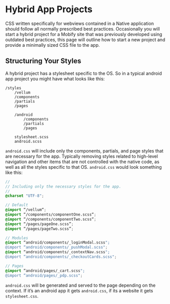 # Hybrid App Projects

CSS written specifically for webviews contained in a Native application should follow all normally prescribed best practices. Occasionally you will start a hybrid project for a Mobify site that was previously developed using outdated best practices, this page will outline how to start a new project and provide a minimally sized CSS file to the app.

## Structuring Your Styles
A hybrid project has a stylesheet specific to the OS. So in a typical android app project you might have what looks like this:

```
/styles
    /vellum
    /components
    /partials
    /pages

    /android
        /components
        /partials
        /pages

    stylesheet.scss
    android.scss
```

``android.css`` will include only the components, partials, and page styles that are necessary for the app. Typically removing styles related to high-level navigation and other items that are not controlled with the native code, as well as all the styles specific to that OS. ``android.css`` would look something like this:

```scss
//
// Including only the necessary styles for the app.
//
@charset "UTF-8";

// Default
@import “/vellum“;
@import “/components/componentOne.scss“;
@import “/components/componentTwo.scss“;
@import “/pages/pageOne.scss”;
@import “/pages/pageTwo.scss”;

// Modules
@import “android/components/_loginModal.scss";
@import “android/components/_pushModal.scss";
@import “android/components/_contextNav.scss";
@import “android/components/_checkoutCards.scss";

// Pages
@import “android/pages/_cart.scss";
@import “android/pages/_pdp.scss";
```

``android.css`` will be generated and served to the page depending on the context. If it’s an android app it gets ``android.css``, if its a website it gets ``stylesheet.css``.
